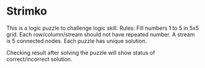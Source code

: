 # Strimko
This is a logic puzzle to challenge logic skill.
Rules: Fill numbers 1 to 5 in 5x5 grid.  Each row/column/stream should not have repeated number.  A stream is 5 connected nodes.  Each puzzle has unique solution.

Checking result after solving the puzzle will show status of correct/incorrect solution.
